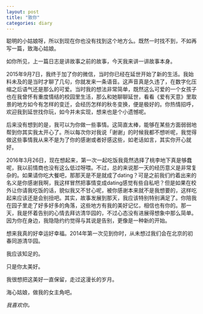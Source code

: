 ```yaml
---
layout: post
title: "致你"
categories: diary
---
```


聪明的小姑娘呀，所以到现在你也没有找到这个地方么。既然一时找不到，不如再写一篇，致海心姑娘。

如你所见，上一篇日志是讲故事之前的故事，今天我来讲一讲故事本身。

2015年9月7日，我终于加了你的微信，当时你已经在延世开始了新的生活。我始料未及的是当时才聊了几句，你就发来一条语音。这声音真是久违了，在数字化压缩之后语气还是那么的可爱。当时我的想法非常简单，既然这么可爱的一个女孩子也在我曾怀有重度情结的校园里生活，那么和她聊聊延世，看看《爱有天意》里取景的地方如今有怎样的变迁，会经历怎样的秋冬变换，便是极好的。你热情招呼，欢迎我到延世找你玩，如今并未实现，想来也是个小遗憾呢。

后来没有想到的是，我可以为你做一些事情。这简直太棒，能够在某些方面弱弱地帮到你其实我太开心了。所以每次你对我说「谢谢」的时候我都不想听呢，我觉得做这些事情我从来不是为了你的感谢或者好感这些，如老话如言，其实你开心就好。

2016年3月26日，现在想起来，第一次一起吃饭我竟然选择了桃李地下真是够蠢呢，我以前情商也没有这么低过呀喂。不过，总的来说那一天的经历意义是非常复杂的。如果请你吃大餐吧，那那天是不是就成了dating？可是之前我们约着出来的名义是你感谢我啊，我这样冒然把事情变成dating感觉有些自私吧？但是如果在校外让你请我吃饭的话，貌似我又不甘心呢，被你感谢本来就不是我想要的，这样吃起来应该还是会别扭吧。其实，故事发展到那天，我应该特别特别满足了。你陪我在园子里走了好多好多的角落，这些地方有我的美好记忆，相信也有你的。那一天，我是怀着告别的心情去拜访清华园的，不过心态没有进展得想象中那么简单。因为你在身边，我隐隐约约觉得与其说是告别，更像是一种新的开始。

想来我真的好幸运好幸福。2014年第一次见到你时，从未想过我们会在北京的初春同游清华园。

我应该知足的。

只是你太美好。

我很想把这美好一直保留，走过这漫长的岁月。


海心姑娘，做我的女主角吧。

_我喜欢你。_
